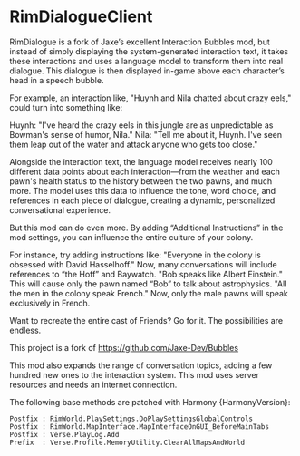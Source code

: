 # RimDialogueClient 

RimDialogue is a fork of Jaxe’s excellent Interaction Bubbles mod, but instead of simply displaying the system-generated interaction text, it takes these interactions and uses a language model to transform them into real dialogue. This dialogue is then displayed in-game above each character’s head in a speech bubble.

For example, an interaction like, "Huynh and Nila chatted about crazy eels," could turn into something like:

Huynh: "I've heard the crazy eels in this jungle are as unpredictable as Bowman's sense of humor, Nila."
Nila: "Tell me about it, Huynh. I've seen them leap out of the water and attack anyone who gets too close."

Alongside the interaction text, the language model receives nearly 100 different data points about each interaction—from the weather and each pawn's health status to the history between the two pawns, and much more. The model uses this data to influence the tone, word choice, and references in each piece of dialogue, creating a dynamic, personalized conversational experience.

But this mod can do even more. By adding “Additional Instructions” in the mod settings, you can influence the entire culture of your colony.

For instance, try adding instructions like:
"Everyone in the colony is obsessed with David Hasselhoff." Now, many conversations will include references to “the Hoff” and Baywatch.
"Bob speaks like Albert Einstein." This will cause only the pawn named “Bob” to talk about astrophysics.
"All the men in the colony speak French." Now, only the male pawns will speak exclusively in French.

Want to recreate the entire cast of Friends? Go for it. The possibilities are endless.

This project is a fork of https://github.com/Jaxe-Dev/Bubbles

This mod also expands the range of conversation topics, adding a few hundred new ones to the interaction system.
This mod uses server resources and needs an internet connection.

The following base methods are patched with Harmony {HarmonyVersion}:
```
Postfix : RimWorld.PlaySettings.DoPlaySettingsGlobalControls
Postfix : RimWorld.MapInterface.MapInterfaceOnGUI_BeforeMainTabs
Postfix : Verse.PlayLog.Add
Prefix  : Verse.Profile.MemoryUtility.ClearAllMapsAndWorld
```

